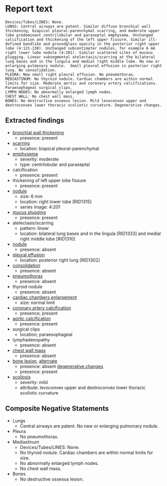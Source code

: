 # Report text

```text
Devices/Tubes/LINES: None.
LUNGS: Central airways are patent. Similar diffuse bronchial wall thickening, biapical pleural-parenchymal scarring, and moderate upper lobe predominant centrilobular and paraseptal emphysema. Unchanged calcification and thickening of the left upper fissure. Similar ill-defined bandlike and groundglass opacity in the posterior right upper lobe (4:121-130). Unchanged subcentimeter nodules, for example 6 mm right lower lobe nodule (4:201). Similar scattered sites of mucous plugging. Linear subsegmental atelectasis/scarring at the bilateral lung bases and in the lingula and medial right middle lobe. No new or enlarging pulmonary nodule.  Small pleural effusion in posterior right lung. No consolidation.
PLEURA: New small right pleural effusion. No pneumothorax.
MEDIASTINUM: No thyroid nodule. Cardiac chambers are within normal limits for size. Moderate aortic and coronary artery calcifications. Paraesophageal surgical clips.
LYMPH NODES: No abnormally enlarged lymph nodes.
CHEST WALL: No chest wall mass.
BONES: No destructive osseous lesion. Mild levoconvex upper and dextroconvex lower thoracic scoliotic curvature. Degenerative changes.
```

## Extracted findings

- [bronchial wall thickening](../../definitions/hood/bronchial-wall-thickening.json)
  - presence: present
- [scarring](../../definitions/nuance/apical_pulmonary_scarring.json)
  - location: biapical pleural-parenchymal
- [emphysema](../../definitions/hood/emphysema.json)
  - severity: moderate
  - type: centrilobular and paraseptal
- calcification
  - presence: present
- thickening of left upper lobe fissure
  - presence: present
- [nodule](../../definitions/hood/pulmonary-nodule.json)
  - size: 6 mm
  - location: right lower lobe \[RID1315\]
  - series image: 4:201
- [mucus plugging](../../definitions/hood/airway-mucus-plugging.json)
  - presence: present
- atelectasis/scarring
  - pattern: linear
  - location: bilateral lung bases and in the lingula \[RID1333\] and medial right middle lobe \[RID1310\]
- [nodule](../../definitions/hood/pulmonary-nodule.json)
  - presence: absent
- [pleural effusion](../../definitions/hood/pleural-effusion.json)
  - location: posterior right lung \[RID1302\]
- [consolidation](../../definitions/smartreporting/consolidation.txt)
  - presence: absent
- [pneumothorax](../../definitions/hood/pneumothorax.md)
  - presence: absent
- thyroid nodule
  - presence: absent
- [cardiac chambers enlargement](../../definitions/upmedic/Cardiomegaly.cde.md)
  - size: normal limit
- [coronary artery calcification](../../definitions/nuance/coronary_artery_calcification.json)
  - presence; present
- [aortic calcification](../../definitions/hood/aortic-atherosclerosis.json)
  - presence: present
- surgical clips
  - location; paraesophageal
- lymphadenopathy
  - presence: absent
- [chest wall mass](../../definitions/nuance/chest_wall_mass.json)
  - presence: absent
- [bone lesion](../../definitions/hood/lytic-lesion.md), [alternate](../../definitions/hood/sclerotic-lesion.md)
  - presence: absent
[degenerative changes](../../definitions/nuance/thoracic_spine_degenerative_changes.json)
  - presence: present
- [scoliosis](../../definitions/nuance/thoracic_spine_scoliosis.json)
  - severity: mild
  - attribute: levoconvex upper and dextroconvex lower thoracic scoliotic curvature

## Composite Negative Statements

- Lungs
  - Central airways are patent. No new or enlarging pulmonary nodule.
- Pleura
  - No pneumothorax.
- Mediastinum
  - Devices/Tubes/LINES: None.
  - No thyroid nodule. Cardiac chambers are within normal limits for size.
  - No abnormally enlarged lymph nodes.
  - No chest wall mass.
- Bones
  - No destructive osseous lesion.
  